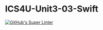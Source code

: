 # ICS4U-Unit3-03-Swift
[![GitHub's Super Linter](https://github.com/Jenoe-Balote/ICS4U-Unit3-03-Swift/workflows/GitHub's%20Super%20Linter/badge.svg)](https://github.com/Jenoe-Balote/ICS4U-Unit3-03-Swift/actions)
